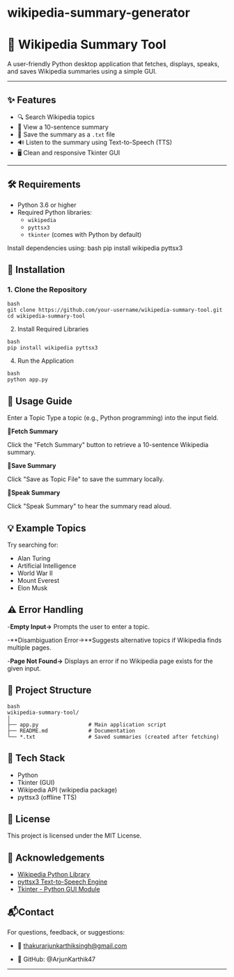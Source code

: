 # wikipedia-summary-generator
# 🧠 Wikipedia Summary Tool

A user-friendly Python desktop application that fetches, displays, speaks, and saves Wikipedia summaries using a simple GUI.

---

## ✨ Features

- 🔍 Search Wikipedia topics
- 📄 View a 10-sentence summary
- 💾 Save the summary as a `.txt` file
- 🔊 Listen to the summary using Text-to-Speech (TTS)
- 🖥️ Clean and responsive Tkinter GUI

---

## 🛠 Requirements

- Python 3.6 or higher
- Required Python libraries:
  - `wikipedia`
  - `pyttsx3`
  - `tkinter` (comes with Python by default)

Install dependencies using:
bash
pip install wikipedia pyttsx3

## 🚀 Installation
### 1. Clone the Repository
```
bash
git clone https://github.com/your-username/wikipedia-summary-tool.git
cd wikipedia-summary-tool
```
2. Install Required Libraries
```
bash
pip install wikipedia pyttsx3
```
4. Run the Application
```
bash
python app.py
```
## 🧭 Usage Guide
Enter a Topic
Type a topic (e.g., Python programming) into the input field.

🔹**Fetch Summary**

Click the "Fetch Summary" button to retrieve a 10-sentence Wikipedia summary.

🔹**Save Summary**

Click "Save as Topic File" to save the summary locally.

🔹**Speak Summary**

Click "Speak Summary" to hear the summary read aloud.

## 💡 Example Topics
Try searching for:
- Alan Turing
- Artificial Intelligence
- World War II
- Mount Everest
- Elon Musk

## ⚠️ Error Handling
-**Empty Input->** Prompts the user to enter a topic.

-**Disambiguation Error->**Suggests alternative topics if Wikipedia finds multiple pages.

-**Page Not Found->** Displays an error if no Wikipedia page exists for the given input.

## 📁 Project Structure
```
bash
wikipedia-summary-tool/
│
├── app.py                # Main application script
├── README.md             # Documentation
└── *.txt                 # Saved summaries (created after fetching)
```
## 🧱 Tech Stack
- Python
- Tkinter (GUI)
- Wikipedia API (wikipedia package)
- pyttsx3 (offline TTS)

## 📜 License
This project is licensed under the MIT License.

## 🙌 Acknowledgements

- [Wikipedia Python Library](https://pypi.org/project/wikipedia/)
- [pyttsx3 Text-to-Speech Engine](https://pypi.org/project/pyttsx3/)
- [Tkinter - Python GUI Module](https://docs.python.org/3/library/tkinter.html)

## 📬Contact
For questions, feedback, or suggestions:
- 📧 thakurarjunkarthiksingh@gmail.com

- 🐙 GitHub: @ArjunKarthik47

---
